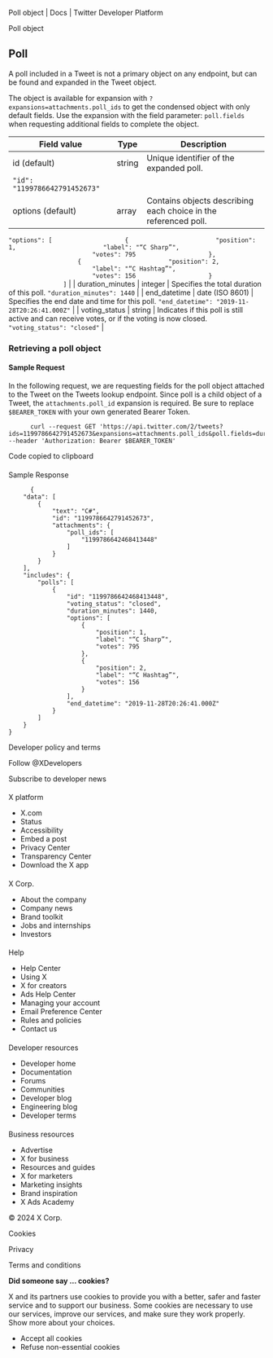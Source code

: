 
Poll object | Docs | Twitter Developer Platform 

Poll object

Poll
----

A poll included in a Tweet is not a primary object on any endpoint, but can be found and expanded in the Tweet object. 

The object is available for expansion with `?expansions=attachments.poll_ids` to get the condensed object with only default fields. Use the expansion with the field parameter: `poll.fields` when requesting additional fields to complete the object.

| Field value | Type | Description |
| --- | --- | --- |
| id (default) | string | Unique identifier of the expanded poll.
`"id": "1199786642791452673"` |
| options (default) | array | Contains objects describing each choice in the referenced poll.
`"options": [
                    {
                        "position": 1,
                        "label": "“C Sharp”",
                        "votes": 795
                    },
                    {
                        "position": 2,
                        "label": "“C Hashtag”",
                        "votes": 156
                    }
                ]` |
| duration\_minutes | integer | Specifies the total duration of this poll.
`"duration_minutes": 1440` |
| end\_datetime | date (ISO 8601) | Specifies the end date and time for this poll.
`"end_datetime": "2019-11-28T20:26:41.000Z"` |
| voting\_status | string | Indicates if this poll is still active and can receive votes, or if the voting is now closed.
`"voting_status": "closed"` |

### Retrieving a poll object

#### Sample Request

In the following request, we are requesting fields for the poll object attached to the Tweet on the Tweets lookup endpoint. Since poll is a child object of a Tweet, the `attachments.poll_id` expansion is required. Be sure to replace `$BEARER_TOKEN` with your own generated Bearer Token.  

```
      curl --request GET 'https://api.twitter.com/2/tweets?ids=1199786642791452673&expansions=attachments.poll_ids&poll.fields=duration_minutes,end_datetime,id,options,voting_status' --header 'Authorization: Bearer $BEARER_TOKEN'
```

Code copied to clipboard

#### 
Sample Response

```
      {
    "data": [
        {
            "text": "C#",
            "id": "1199786642791452673",
            "attachments": {
                "poll_ids": [
                    "1199786642468413448"
                ]
            }
        }
    ],
    "includes": {
        "polls": [
            {
                "id": "1199786642468413448",
                "voting_status": "closed",
                "duration_minutes": 1440,
                "options": [
                    {
                        "position": 1,
                        "label": "“C Sharp”",
                        "votes": 795
                    },
                    {
                        "position": 2,
                        "label": "“C Hashtag”",
                        "votes": 156
                    }
                ],
                "end_datetime": "2019-11-28T20:26:41.000Z"
            }
        ]
    }
}
```

Developer policy and terms

Follow @XDevelopers

Subscribe to developer news

#### 
 X platform

* X.com
* Status
* Accessibility
* Embed a post
* Privacy Center
* Transparency Center
* Download the X app

#### 
 X Corp.

* About the company
* Company news
* Brand toolkit
* Jobs and internships
* Investors

#### 
 Help

* Help Center
* Using X
* X for creators
* Ads Help Center
* Managing your account
* Email Preference Center
* Rules and policies
* Contact us

#### 
 Developer resources

* Developer home
* Documentation
* Forums
* Communities
* Developer blog
* Engineering blog
* Developer terms

#### 
 Business resources

* Advertise
* X for business
* Resources and guides
* X for marketers
* Marketing insights
* Brand inspiration
* X Ads Academy

 © 2024 X Corp.

Cookies

Privacy

Terms and conditions

**Did someone say … cookies?**  

 X and its partners use cookies to provide you with a better, safer and
 faster service and to support our business. Some cookies are necessary to use
 our services, improve our services, and make sure they work properly.
 Show more about your choices.

* Accept all cookies
* Refuse non-essential cookies